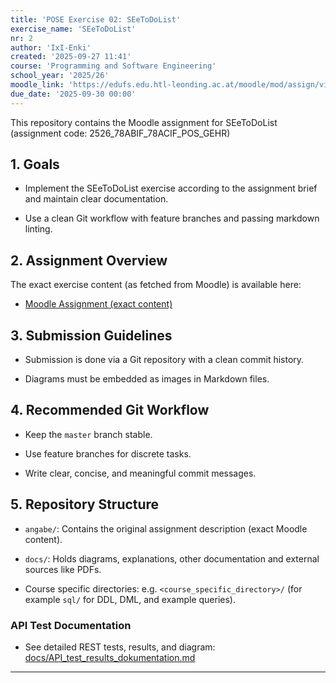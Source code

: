 ```yaml
---
title: 'POSE Exercise 02: SEeToDoList'
exercise_name: 'SEeToDoList'
nr: 2
author: 'IxI-Enki'
created: '2025-09-27 11:41'
course: 'Programming and Software Engineering'
school_year: '2025/26'
moodle_link: 'https://edufs.edu.htl-leonding.ac.at/moodle/mod/assign/view.php?id=214265'
due_date: '2025-09-30 00:00'
---
```


This repository contains the Moodle assignment for SEeToDoList (assignment code: 2526_78ABIF_78ACIF_POS_GEHR)

## 1. Goals

- Implement the SEeToDoList exercise according to the assignment brief and maintain clear documentation.

- Use a clean Git workflow with feature branches and passing markdown linting.

## 2. Assignment Overview

The exact exercise content (as fetched from Moodle) is available here:

- [Moodle Assignment (exact content)](angabe/moodle_angabe.md)

## 3. Submission Guidelines

- Submission is done via a Git repository with a clean commit history.

- Diagrams must be embedded as images in Markdown files.

## 4. Recommended Git Workflow

- Keep the `master` branch stable.

- Use feature branches for discrete tasks.

- Write clear, concise, and meaningful commit messages.

## 5. Repository Structure

- `angabe/`: Contains the original assignment description (exact Moodle content).

- `docs/`: Holds diagrams, explanations, other documentation and external sources like PDFs.

- Course specific directories:
  e.g. `<course_specific_directory>/` (for example `sql/` for DDL, DML, and example queries).

### API Test Documentation

- See detailed REST tests, results, and diagram: [docs/API_test_results_dokumentation.md](docs/API_test_results_dokumentation.md)

---

<!--
Update Log
  - Description   : Updated README formatting and clarified assignment structure.
  - Date          : 2025-09-27 12:10
  - Author        : IxI-Enki
  - Version       : 1.1.1
-->
